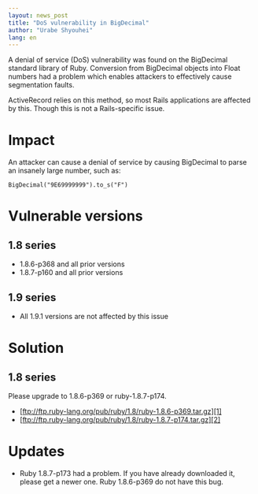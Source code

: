 ```yaml
---
layout: news_post
title: "DoS vulnerability in BigDecimal"
author: "Urabe Shyouhei"
lang: en
---
```


A denial of service (DoS) vulnerability was found on the BigDecimal
standard library of Ruby. Conversion from BigDecimal objects into Float
numbers had a problem which enables attackers to effectively cause
segmentation faults.

ActiveRecord relies on this method, so most Rails applications are
affected by this. Though this is not a Rails-specific issue.

# Impact

An attacker can cause a denial of service by causing BigDecimal to parse
an insanely large number, such as:


    BigDecimal("9E69999999").to_s("F")

# Vulnerable versions

## 1.8 series

* 1\.8.6-p368 and all prior versions
* 1\.8.7-p160 and all prior versions

## 1.9 series

* All 1.9.1 versions are not affected by this issue

# Solution

## 1.8 series

Please upgrade to 1.8.6-p369 or ruby-1.8.7-p174.

* [ftp://ftp.ruby-lang.org/pub/ruby/1.8/ruby-1.8.6-p369.tar.gz][1]
* [ftp://ftp.ruby-lang.org/pub/ruby/1.8/ruby-1.8.7-p174.tar.gz][2]

# Updates

* Ruby 1.8.7-p173 had a problem. If you have already downloaded it,
  please get a newer one. Ruby 1.8.6-p369 do not have this bug.



[1]: ftp://ftp.ruby-lang.org/pub/ruby/1.8/ruby-1.8.6-p369.tar.gz
[2]: ftp://ftp.ruby-lang.org/pub/ruby/1.8/ruby-1.8.7-p174.tar.gz
